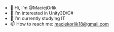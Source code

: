 - 👋 Hi, I’m @MaciejOrlik
- 👀 I’m interested in Unity3D/C#
- 🌱 I’m currently studying IT
- 📫 How to reach me: maciekorlik18@gmail.com
